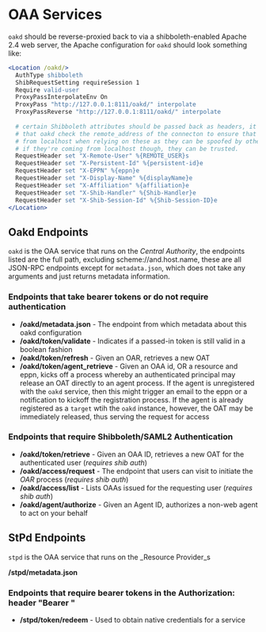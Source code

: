 # OAA Services

`oakd` should be reverse-proxied back to via a shibboleth-enabled Apache 2.4 web server, the Apache configuration
for `oakd` should look something like:

```apache
<Location /oakd/>
  AuthType shibboleth
  ShibRequestSetting requireSession 1
  Require valid-user
  ProxyPassInterpolateEnv On
  ProxyPass "http://127.0.0.1:8111/oakd/" interpolate
  ProxyPassReverse "http://127.0.0.1:8111/oakd/" interpolate
  
  # certain Shibboleth attributes should be passed back as headers, it's important
  # that oakd check the remote_address of the connecton to ensure that it's coming
  # from localhost when relying on these as they can be spoofed by other sources
  # if they're coming from localhost though, they can be trusted.
  RequestHeader set "X-Remote-User" %{REMOTE_USER}s
  RequestHeader set "X-Persistent-Id" %{persistent-id}e
  RequestHeader set "X-EPPN" %{eppn}e
  RequestHeader set "X-Display-Name" %{displayName}e
  RequestHeader set "X-Affiliation" %{affiliation}e
  RequestHeader set "X-Shib-Handler" %{Shib-Handler}e
  RequestHeader set "X-Shib-Session-Id" %{Shib-Session-ID}e
</Location>
```

## Oakd Endpoints

`oakd` is the OAA service that runs on the _Central Authority_, the endpoints listed are the full path, excluding
scheme://and.host.name, these are all JSON-RPC endpoints except for `metadata.json`, which does not take any 
arguments and just returns metadata information.

### Endpoints that take bearer tokens or do not require authentication

* **/oakd/metadata.json** - The endpoint from which metadata about this oakd configuration
* **/oakd/token/validate** - Indicates if a passed-in token is still valid in a boolean fashion
* **/oakd/token/refresh** - Given an OAR, retrieves a new OAT
* **/oakd/token/agent_retrieve** - Given an OAA id, OR a resource and eppn, kicks off a process whereby an authenticated
principal may release an OAT directly to an agent process.  If the agent is unregistered with the `oakd` service, then 
this might trigger an email to the eppn or a notification to kickoff the registration process.  If the agent is already 
registered as a `target` wtih the `oakd` instance, however, the OAT may be immediately released, thus serving the request
for access

### Endpoints that require Shibboleth/SAML2 Authentication

* **/oakd/token/retrieve** - Given an OAA ID, retrieves a new OAT for the authenticated user (_requires shib auth_)
* **/oakd/access/request** - The endpoint that users can visit to initiate the _OAR_ process (_requires shib auth_)
* **/oakd/access/list** - Lists OAAs issued for the requesting user (_requires shib auth_)
* **/oakd/agent/authorize** - Given an Agent ID, authorizes a non-web agent to act on your behalf

## StPd Endpoints

`stpd` is the OAA service that runs on the _Resource Provider_s

**/stpd/metadata.json**

### Endpoints that require bearer tokens in the Authorization: header "Bearer <OAT>"

* **/stpd/token/redeem** - Used to obtain native credentials for a service 
